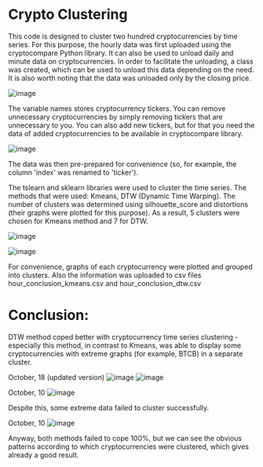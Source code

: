 # Crypto Clustering
This code is designed to cluster two hundred cryptocurrencies by time series. For this purpose, the hourly data was first uploaded using the cryptocompare Python library. It can also be used to unload daily and minute data on cryptocurrencies. In order to facilitate the unloading, a class was created, which can be used to unload this data depending on the need. It is also worth noting that the data was unloaded only by the closing price.

![image](https://user-images.githubusercontent.com/87248163/136692785-2f637507-7bf9-430e-939d-c324ad5f256d.png)


The variable names stores cryptocurrency tickers. You can remove unnecessary cryptocurrencies by simply removing tickers that are unnecessary to you. You can also add new tickers, but for that you need the data of added cryptocurrencies to be available in cryptocompare library.

![image](https://user-images.githubusercontent.com/87248163/136692809-343b5b0f-12e8-48e7-bd68-53ae61f26bfa.png)


The data was then pre-prepared for convenience (so, for example, the column 'index' was renamed to 'ticker').

The tslearn and sklearn libraries were used to cluster the time series. The methods that were used: Kmeans, DTW (Dynamic Time Warping). The number of clusters was determined using silhouette_score and distortions (their graphs were plotted for this purpose). As a result, 5 clusters were chosen for Kmeans method and 7 for DTW. 

![image](https://user-images.githubusercontent.com/87248163/136692854-62ff3506-bdd7-4ca2-92b1-6a40e9037894.png)

![image](https://user-images.githubusercontent.com/87248163/136692868-f2e7439d-35c2-4cc9-bddf-96634d1d8973.png)


For convenience, graphs of each cryptocurrency were plotted and grouped into clusters. Also the information was uploaded to csv files hour_conclusion_kmeans.csv and hour_conclusion_dtw.csv

# Conclusion:
DTW method coped better with cryptocurrency time series clustering - especially this method, in contrast to Kmeans, was able to display some cryptocurrencies with extreme graphs (for example, BTCB) in a separate cluster. 

October, 18 (updated version)
![image](https://user-images.githubusercontent.com/87248163/137759855-06d9898f-74ce-4cf7-8c0d-b7d1e51b53c0.png)
![image](https://user-images.githubusercontent.com/87248163/137760180-ec09cf26-eb82-40a5-8db4-9a7475a28b53.png)


October, 10
![image](https://user-images.githubusercontent.com/87248163/136692911-61886d9e-1913-4153-abd6-0778f3f0e517.png)

Despite this, some extreme data failed to cluster successfully. 

October, 10
![image](https://user-images.githubusercontent.com/87248163/136692954-c3462e0c-edf4-4577-8f05-e80cd0ef9756.png)

Anyway, both methods failed to cope 100%, but we can see the obvious patterns according to which cryptocurrencies were clustered, which gives already a good result.


